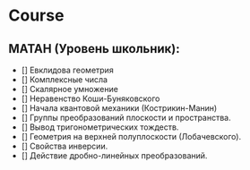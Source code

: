 # Course

## МАТАН (Уровень школьник):

- [] Евклидова геометрия
- [] Комплексные числа
- [] Скалярное умножение
- [] Неравенство Коши-Буняковского
- [] Начала квантовой механики Кострикин-Манин)
- [] Группы преобразований плоскости и пространства.
- [] Вывод тригонометрических тождеств.
- [] Геометрия на верхней полуплоскости Лобачевского).
- [] Свойства инверсии.
- [] Действие дробно-линейных преобразований.
